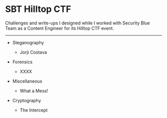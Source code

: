 # SBT Hilltop CTF

Challenges and write-ups I designed while I worked with Security Blue Team as a Content Engineer for its Hilltop CTF event.

-----

- Steganography
  - Jorji Costava

- Forensics
  - XXXX

- Miscellaneous
  - What a Mess!

- Cryptography
  - The Intercept
